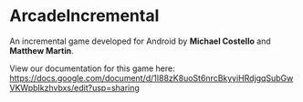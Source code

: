 # ArcadeIncremental

An incremental game developed for Android by <strong>Michael Costello</strong> and <strong>Matthew Martin</strong>.

View our documentation for this game here:
https://docs.google.com/document/d/1I88zK8uoSt6nrcBkyyiHRdjgqSubGwVKWpbIkzhvbxs/edit?usp=sharing

